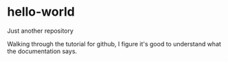# hello-world
Just another repository

Walking through the tutorial for github, I figure it's good to understand what the documentation says.
